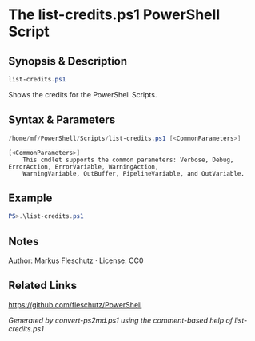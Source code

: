 # The list-credits.ps1 PowerShell Script

## Synopsis & Description
```powershell
list-credits.ps1
```

Shows the credits for the PowerShell Scripts.

## Syntax & Parameters
```powershell
/home/mf/PowerShell/Scripts/list-credits.ps1 [<CommonParameters>]
```

```
[<CommonParameters>]
    This cmdlet supports the common parameters: Verbose, Debug, ErrorAction, ErrorVariable, WarningAction, 
    WarningVariable, OutBuffer, PipelineVariable, and OutVariable.
```

## Example
```powershell
PS>.\list-credits.ps1
```


## Notes
Author: Markus Fleschutz · License: CC0

## Related Links
https://github.com/fleschutz/PowerShell

*Generated by convert-ps2md.ps1 using the comment-based help of list-credits.ps1*

